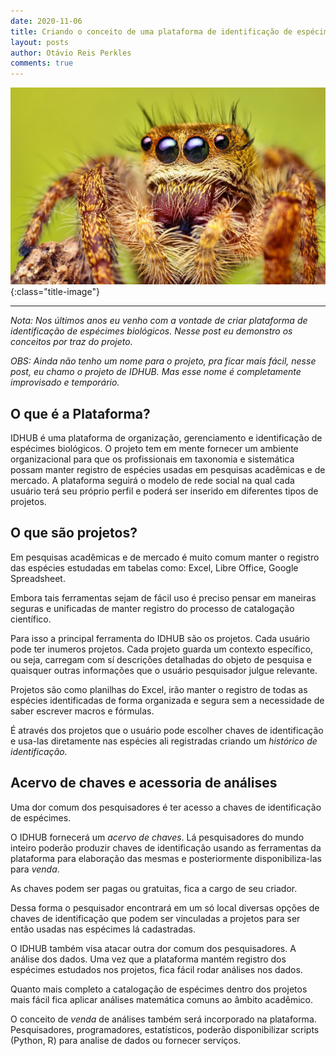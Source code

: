 ```yaml
---
date: 2020-11-06
title: Criando o conceito de uma plataforma de identificação de espécimes biológicos.  
layout: posts
author: Otávio Reis Perkles
comments: true
---
```


![Pilates](/assets/images/posts/spider.png){:class="title-image"}

---

_Nota: Nos últimos anos eu venho com a vontade de criar plataforma de identificação de espécimes biológicos. Nesse post eu demonstro os conceitos por traz do projeto._

_OBS: Ainda não tenho um nome para o projeto, pra ficar mais fácil, nesse post, eu chamo o projeto de IDHUB. Mas esse nome é completamente improvisado e temporário._

## O que é a Plataforma?

IDHUB é uma plataforma de organização, gerenciamento e identificação de espécimes biológicos. O projeto tem em mente fornecer um ambiente organizacional para que os profissionais em taxonomia e sistemática possam manter registro de espécies usadas em pesquisas acadêmicas e de mercado.  A plataforma seguirá o modelo de rede social na qual cada usuário terá seu próprio perfil e poderá ser inserido em diferentes tipos de projetos. 

## O que são projetos?

Em pesquisas acadêmicas e de mercado é muito comum manter o registro das espécies estudadas em tabelas como: Excel, Libre Office, Google Spreadsheet.

Embora tais ferramentas sejam de fácil uso é preciso pensar em maneiras seguras e unificadas de manter registro do processo de catalogação científico. 

Para isso a principal ferramenta do IDHUB são os projetos. Cada usuário pode ter inumeros projetos. Cada projeto guarda um contexto específico, ou seja, carregam com sí descrições detalhadas do objeto de pesquisa e quaisquer outras informações que o usuário pesquisador julgue relevante. 

Projetos são como planilhas do Excel, irão manter o registro de todas as espécies identificadas de forma organizada e segura sem a necessidade de saber escrever macros e fórmulas. 

É através dos projetos que o usuário pode escolher chaves de identificação e usa-las diretamente nas espécies ali registradas criando um *histórico de identificação.*

## Acervo de chaves e acessoria de análises

Uma dor comum dos pesquisadores é ter acesso a chaves de identificação de espécimes. 

O IDHUB fornecerá um *acervo de chaves*. Lá pesquisadores do mundo inteiro poderão produzir chaves de identificação usando as ferramentas da plataforma para elaboração das mesmas e posteriormente disponibiliza-las para *venda*. 

As chaves podem ser pagas ou gratuitas, fica a cargo de seu criador. 

Dessa forma o pesquisador encontrará em um só local diversas opções de chaves de identificação que podem ser vinculadas a projetos para ser então usadas nas espécimes lá cadastradas. 

O IDHUB também visa atacar outra dor comum dos pesquisadores. A análise dos dados. Uma vez que a plataforma mantém registro dos espécimes estudados nos projetos, fica fácil rodar análises nos dados. 

Quanto mais completo a catalogação de espécimes dentro dos projetos mais fácil fica aplicar análises matemática comuns ao âmbito acadêmico.

O conceito de *venda* de análises também será incorporado na plataforma. Pesquisadores, programadores, estatísticos, poderão disponibilizar scripts (Python, R) para analise de dados ou fornecer serviços.
